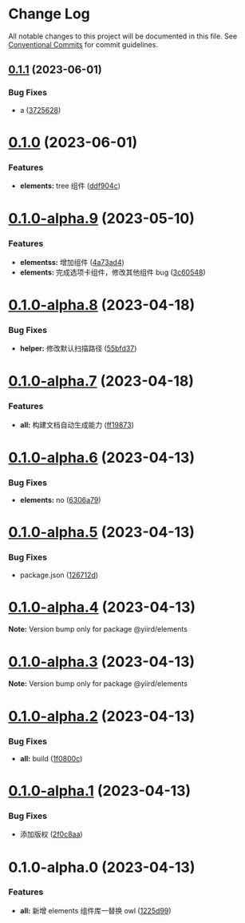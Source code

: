 # Change Log

All notable changes to this project will be documented in this file.
See [Conventional Commits](https://conventionalcommits.org) for commit guidelines.

## [0.1.1](https://github.com/yiird/yiird-mono/compare/@yiird/elements@0.1.0...@yiird/elements@0.1.1) (2023-06-01)

### Bug Fixes

-   a ([3725628](https://github.com/yiird/yiird-mono/commit/372562844ec4a218231225bb4447bc8e160597b7))

# [0.1.0](https://github.com/yiird/yiird-mono/compare/@yiird/elements@0.1.0-alpha.9...@yiird/elements@0.1.0) (2023-06-01)

### Features

-   **elements:** tree 组件 ([ddf904c](https://github.com/yiird/yiird-mono/commit/ddf904c0174943e33186dc6bce13506def027ed1))

# [0.1.0-alpha.9](https://github.com/yiird/yiird-mono/compare/@yiird/elements@0.1.0-alpha.8...@yiird/elements@0.1.0-alpha.9) (2023-05-10)

### Features

-   **elementss:** 增加组件 ([4a73ad4](https://github.com/yiird/yiird-mono/commit/4a73ad408d1976ef1bf9298380a4ccc92c2003ba))
-   **elements:** 完成选项卡组件，修改其他组件 bug ([3c60548](https://github.com/yiird/yiird-mono/commit/3c60548ef86a6ec3fe0c6942c63dc8f83cc24a04))

# [0.1.0-alpha.8](https://github.com/yiird/yiird-mono/compare/@yiird/elements@0.1.0-alpha.7...@yiird/elements@0.1.0-alpha.8) (2023-04-18)

### Bug Fixes

-   **helper:** 修改默认扫描路径 ([55bfd37](https://github.com/yiird/yiird-mono/commit/55bfd37d1b31b92e79b9c1cf0883eb45909ba2f4))

# [0.1.0-alpha.7](https://github.com/yiird/yiird-mono/compare/@yiird/elements@0.1.0-alpha.6...@yiird/elements@0.1.0-alpha.7) (2023-04-18)

### Features

-   **all:** 构建文档自动生成能力 ([ff19873](https://github.com/yiird/yiird-mono/commit/ff19873ace28e6568be3708615a091e713b6f371))

# [0.1.0-alpha.6](https://github.com/yiird/yiird-mono/compare/@yiird/elements@0.1.0-alpha.5...@yiird/elements@0.1.0-alpha.6) (2023-04-13)

### Bug Fixes

-   **elements:** no ([6306a79](https://github.com/yiird/yiird-mono/commit/6306a794d9b73b86c75ae038dc9e3c2d2068493a))

# [0.1.0-alpha.5](https://github.com/yiird/yiird-mono/compare/@yiird/elements@0.1.0-alpha.4...@yiird/elements@0.1.0-alpha.5) (2023-04-13)

### Bug Fixes

-   package.json ([126712d](https://github.com/yiird/yiird-mono/commit/126712d0925114d8433f8b522386b188729ab150))

# [0.1.0-alpha.4](https://github.com/yiird/yiird-mono/compare/@yiird/elements@0.1.0-alpha.3...@yiird/elements@0.1.0-alpha.4) (2023-04-13)

**Note:** Version bump only for package @yiird/elements

# [0.1.0-alpha.3](https://github.com/yiird/yiird-mono/compare/@yiird/elements@0.1.0-alpha.2...@yiird/elements@0.1.0-alpha.3) (2023-04-13)

**Note:** Version bump only for package @yiird/elements

# [0.1.0-alpha.2](https://github.com/yiird/yiird-mono/compare/@yiird/elements@0.1.0-alpha.1...@yiird/elements@0.1.0-alpha.2) (2023-04-13)

### Bug Fixes

-   **all:** build ([1f0800c](https://github.com/yiird/yiird-mono/commit/1f0800c6a5a4a3e1e4f14b6e0c3cd2d73716b2d9))

# [0.1.0-alpha.1](https://github.com/yiird/yiird-mono/compare/@yiird/elements@0.1.0-alpha.0...@yiird/elements@0.1.0-alpha.1) (2023-04-13)

### Bug Fixes

-   添加版权 ([2f0c8aa](https://github.com/yiird/yiird-mono/commit/2f0c8aa913321247dc2e83905a0a29a179edbb2e))

# 0.1.0-alpha.0 (2023-04-13)

### Features

-   **all:** 新增 elements 组件库一替换 owl ([1225d99](https://github.com/yiird/yiird-mono/commit/1225d992a88e3918ebdb9f17436ca244b737712c))
